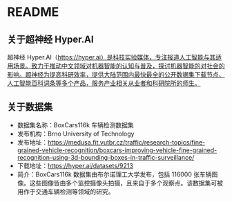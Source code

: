 # README
## 关于超神经 Hyper.AI
超神经 Hyper.AI（https://hyper.ai）是科技实验媒体，专注报道人工智能与其适用场景。致力于推动中文领域对机器智能的认知与普及，探讨机器智能的对社会的影响。超神经为提高科研效率，提供大陆范围内最快最全的公开数据集下载节点、人工智能百科词条等多个产品，服务产业相关从业者和科研院所的师生。

## 关于数据集
- 数据集名称：BoxCars116k 车辆检测数据集
- 发布机构：Brno University of Technology
- 发布地址：https://medusa.fit.vutbr.cz/traffic/research-topics/fine-grained-vehicle-recognition/boxcars-improving-vehicle-fine-grained-recognition-using-3d-bounding-boxes-in-traffic-surveillance/
- 下载地址：https://hyper.ai/datasets/9213
- 简介：BoxCars116k 数据集由布尔诺理工大学发布，包括 116000 张车辆图像。这些图像皆由多个监控摄像头拍摄，且来自于多个观察点。该数据集可被用作于交通车辆检测等领域的研究。
